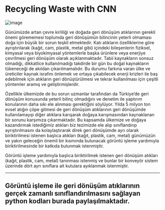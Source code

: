 # Recycling Waste with CNN


![image](https://user-images.githubusercontent.com/62343473/132186024-3052803e-58fd-4af2-9752-c27ce2e07d95.png)

Günümüzde artan çevre kirliliği ve doğada geri dönüşüm atıklarının gerekli önemi görememesi toplumda geri dönüşümün bilincinin yeterli olmaması doğa için büyük bir sorun teşkil etmektedir. Katı atıkların özelliklerine göre ayrıştırılarak (kağıt, cam, plastik, metal gibi) içindeki bileşenlerin fiziksel, kimyasal veya biyokimyasal yöntemlerle başka ürünlere veya enerjiye çevrilmesi geri dönüşüm olarak açıklanmaktadır. Tabii kaynakların sonsuz olmadığı, dikkatlice kullanılmadığı takdirde bir gün bu doğal kaynakların tükeneceği de akıldan çıkarılmamalıdır. Bu durumu farkına varan ülke ve üreticiler kaynak israfını önlemek ve ortaya çıkabilecek enerji krizleri ile baş edebilmek için atıkların geri dönüştürülmesi ve tekrar kullanılması için çeşitli yöntemler aramış ve geliştirmişlerdir.

Özellikle ülkemizde de bu sorun uzmanlar tarafından da Türkiye’de geri dönüşüm konusunda yeterli bilinç olmadığını ve denetim ile yaptırım konularının daha sıkı ele alınması gerektiğini söylüyor. Yılda 5 milyon ton evsel atığın çöpe gitmesi de geri dönüşüm atıklarının geri dönüşümde kullanılamayıp diğer atıklara karışarak doğaya karışmasından kaynaklanan bir sorunu karşımıza çıkarmaktadır. Bu kapsamda ülkemize ve doğaya kazandırmak istediğimiz atıkları biz tezimizde ele alıp sınıflandırıp ayrıştırılmasını da kolaylaştırarak direk geri dönüşümde ayrı olarak biriktirilmesi istenen başlıca atıkları (kağıt, plastik, cam, metal) günümüzün ve yakın geleceğin önemli bir kısmında bulunacak görüntü işleme yardımıyla biriktirilmesinde bir katkıda bulunmak istenmiştir. 

Görüntü işleme yardımıyla başlıca biriktirilmek istenen geri dönüşüm atıkları (kağıt, plastik, cam, metal) tanınması istenmiş ve bunlar bir konveyör sistem üzerinde dört ayrı sınıflara ait kutulara ayıklanmak istenmiştir. 

---
Görüntü işleme ile geri dönüşüm atıklarının gerçek zamanlı sınıflandırılmasını sağlayan python kodları burada paylaşılmaktadır. 
---






